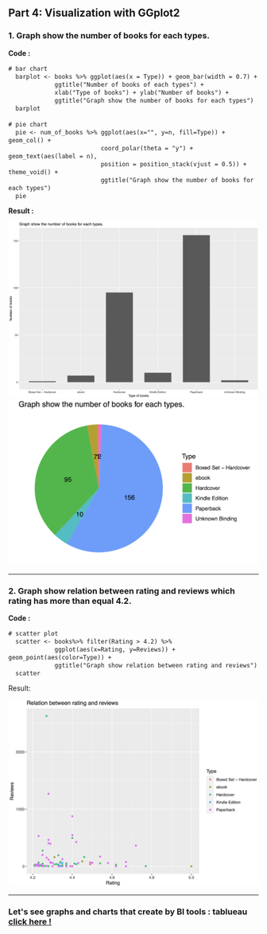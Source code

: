 ## Part 4: Visualization with GGplot2
### 1. Graph show the number of books for each types.
**Code :**
```
# bar chart
  barplot <- books %>% ggplot(aes(x = Type)) + geom_bar(width = 0.7) + 
             ggtitle("Number of books of each types") + 
             xlab("Type of books") + ylab("Number of books") +
             ggtitle("Graph show the number of books for each types")
  barplot
           
# pie chart
  pie <- num_of_books %>% ggplot(aes(x="", y=n, fill=Type)) + geom_col() + 
                          coord_polar(theta = "y") + geom_text(aes(label = n),
                          position = position_stack(vjust = 0.5)) + theme_void() +
                          ggtitle("Graph show the number of books for each types")
  pie
```
**Result :**
<p align="center">
<img src="bar2.png" width=700> 
<img src="pie3.png" width=700>
</p>

---

### 2. Graph show relation between rating and reviews which rating has more than equal 4.2.
**Code :**
```
# scatter plot
  scatter <- books%>% filter(Rating > 4.2) %>%
             ggplot(aes(x=Rating, y=Reviews)) + geom_point(aes(color=Type)) +
             ggtitle("Graph show relation between rating and reviews")
  scatter

```
Result:
<p align="center">
<img src="scatter2.png" width=700>
</p>

---  
### Let's see graphs and charts that create by BI tools : tablueau [click here !](https://public.tableau.com/views/chart_16352816996460/chart?:language=en-US&:display_count=n&:origin=viz_share_link)
